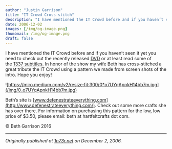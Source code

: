 ```yaml
---
author: "Justin Garrison"
title: "IT Crowd Cross-stitch"
description: "I have mentioned the IT Crowd before and if you haven’t seen it yet you need to check out"
date: 2006-12-02
images: [/img/og-image.png]
thumbnail: /img/og-image.png
draft: false
---
```


I have mentioned the IT Crowd before and if you haven’t seen it yet you need to check out the recently released [DVD](http://www.amazon.co.uk/The-IT-Crowd/dp/B000EU1OYC) or at least read some of the [1337 subtitles](http://forums.somethingawful.com/showthread.php?s=&threadid=2175768). In honor of the show my wife Beth has cross-stitched a great tribute the IT Crowd using a pattern we made from screen shots of the intro. Hope you enjoy!

![https://miro.medium.com/v2/resize:fit:300/0*o7UYqApnkH14bb7m.jpg](/img/0_o7UYqApnkH14bb7m.jpg)

Beth’s site is [www.defenestrateeverything.com](http://www.defenestrateeverything.com/). Check out some more crafts she has over there. For information on purchasing this pattern for the low, low price of $3.50, please email: beth at hartfeltcrafts dot com.

© Beth Garrison 2016

---

_Originally published at [1n73r.net](http://1n73r.net/2006/12/02/it-crowd-cross-stitch/) on December 2, 2006._
